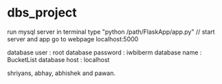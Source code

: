 # dbs_project

run mysql server
in terminal type "python /path/FlaskApp/app.py" // start server and app
go to webpage localhost:5000

database user     : root
database password : iwbiberm
database name     : BucketList
database host     : localhost

shriyans, abhay, abhishek and pawan.
